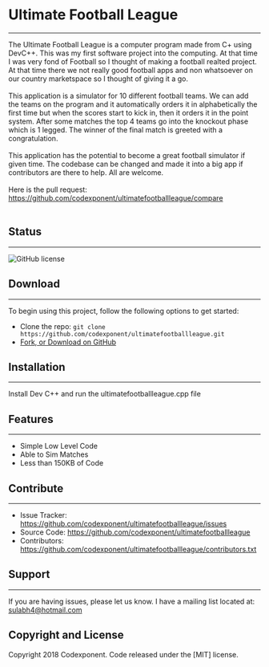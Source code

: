 # Ultimate Football League
--------

The Ultimate Football League is a computer program made from C+ using DevC++. This was my first software project into the computing. At that time I was very fond of Football so I thought of making a football realted project. At that time there we not really good football apps and non whatsoever on our country marketspace so I thought of giving it a go.<br /><br />
This application is a simulator for 10 different football teams. We can add the teams on the program and it automatically orders it in alphabetically the first time but when the scores start to kick in, then it orders it in the point system. After some matches the top 4 teams go into the knockout phase which is 1 legged. The winner of the final match is greeted with a congratulation. <br /><br />
This application has the potential to become a great football simulator if given time. The codebase can be changed and made it into a big app if contributors are there to help. All are welcome.<br /><br />
Here is the pull request: https://github.com/codexponent/ultimatefootballleague/compare <br /><br />

## Status
--------

![GitHub license](https://img.shields.io/badge/license-MIT-blue.svg)

## Download
--------

To begin using this project, follow the following options to get started:
* Clone the repo: `git clone https://github.com/codexponent/ultimatefootballleague.git`
* [Fork, or Download on GitHub](https://github.com/codexponent/ultimatefootballleague)


## Installation
------------

Install Dev C++ and run the ultimatefootballleague.cpp file

## Features
--------

- Simple Low Level Code
- Able to Sim Matches
- Less than 150KB of Code

## Contribute
----------

- Issue Tracker: https://github.com/codexponent/ultimatefootballleague/issues
- Source Code: https://github.com/codexponent/ultimatefootballleague
- Contributors: https://github.com/codexponent/ultimatefootballleague/contributors.txt

## Support
-------

If you are having issues, please let us know.
I have a mailing list located at: sulabh4@hotmail.com

## Copyright and License

Copyright 2018 Codexponent. Code released under the [MIT] license.
